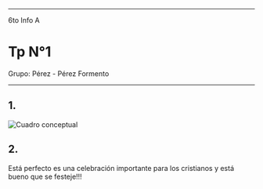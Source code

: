 
---

6to Info A

# Tp N°1 

Grupo: Pérez - Pérez Formento 

---

## 1.

![Cuadro conceptual](/carpeta-digital/assets/img/cuadroconceptualfep.jpg)

## 2.

Está perfecto es una celebración importante para los cristianos y está bueno que se festeje!!!
